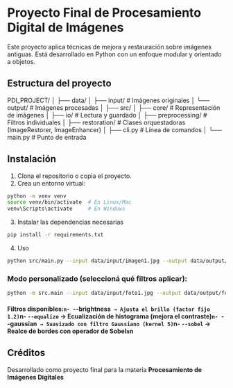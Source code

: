 # Proyecto Final de Procesamiento Digital de Imágenes

Este proyecto aplica técnicas de mejora y restauración sobre imágenes antiguas. Está desarrollado en Python con un enfoque modular y orientado a objetos.

## Estructura del proyecto

PDI_PROJECT/
│
├── data/
│ ├── input/ # Imágenes originales
│ └── output/ # Imágenes procesadas
│
├── src/
│ ├── core/ # Representación de imágenes
│ ├── io/ # Lectura y guardado
│ ├── preprocessing/ # Filtros individuales
│ ├── restoration/ # Clases orquestadoras (ImageRestorer, ImageEnhancer)
│ ├── cli.py # Línea de comandos
│ └── main.py # Punto de entrada


## Instalación

1. Clona el repositorio o copia el proyecto.
2. Crea un entorno virtual:

```bash
python -m venv venv
source venv/bin/activate  # En Linux/Mac
venv\Scripts\activate     # En Windows
```

3. Instalar las dependencias necesarias
```bash
pip install -r requirements.txt
```

4. Uso

```bash
python src/main.py --input data/input/imagen1.jpg --output data/output/imagen1_restaurada.jpg
```

### Modo personalizado (seleccioná qué filtros aplicar):

```bash
python -m src.main --input data/input/foto1.jpg --output data/output/foto1_custom.jpg --brightness --equalize --sobel
```
#### Filtros disponibles:`n- `--brightness` → Ajusta el brillo (factor fijo 1.2)`n- `--equalize` → Ecualización de histograma (mejora el contraste)`n- `--gaussian` → Suavizado con filtro Gaussiano (kernel 5)`n- `--sobel` → Realce de bordes con operador de Sobel`n`n

## Créditos

Desarrollado como proyecto final para la materia **Procesamiento de Imágenes Digitales**
